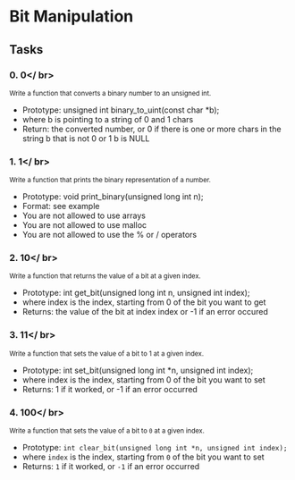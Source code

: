 # Bit Manipulation

## Tasks

### **0. 0**</ br>
<sub>Write a function that converts a binary number to an unsigned int.</sub>

* Prototype: unsigned int binary_to_uint(const char *b);
* where b is pointing to a string of 0 and 1 chars
* Return: the converted number, or 0 if
    there is one or more chars in the string b that is not 0 or 1
    b is NULL


### **1. 1**</ br>
<sub>Write a function that prints the binary representation of a number.</sub>

* Prototype: void print_binary(unsigned long int n);
* Format: see example
* You are not allowed to use arrays
* You are not allowed to use malloc
* You are not allowed to use the % or / operators


### **2. 10**</ br>
<sub>Write a function that returns the value of a bit at a given index.</sub>

* Prototype: int get_bit(unsigned long int n, unsigned int index);
* where index is the index, starting from 0 of the bit you want to get
* Returns: the value of the bit at index index or -1 if an error occured


### **3. 11**</ br>
<sub>Write a function that sets the value of a bit to 1 at a given index.</sub>

* Prototype: int set_bit(unsigned long int *n, unsigned int index);
* where index is the index, starting from 0 of the bit you want to set
* Returns: 1 if it worked, or -1 if an error occurred


### **4. 100**</ br>
<sub>Write a function that sets the value of a bit to `0` at a given index.</sub>

* Prototype: `int clear_bit(unsigned long int *n, unsigned int index);`
* where `index` is the index, starting from `0` of the bit you want to set
* Returns: `1` if it worked, or `-1` if an error occurred
